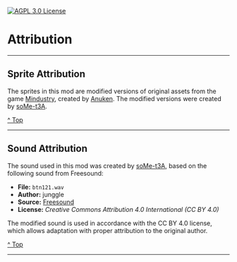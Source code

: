 <a id="attribution-top"></a>

[![AGPL 3.0 License][license-shield]][license-url]


# Attribution

---


## Sprite Attribution

The sprites in this mod are modified versions of original assets from the game [Mindustry](mindustry-repo-url), created by [Anuken](anuken-github-url). The modified versions were created by [soMe-t3A](author-url).

<a href="attribution-top" align="right">^ Top</a>

---


## Sound Attribution

The sound used in this mod was created by [soMe-t3A](author-url), based on the following sound from Freesound:

- **File:** `btn121.wav`
- **Author:** junggle
- **Source:** [Freesound](https://freesound.org/s/29301/)
- **License:** *Creative Commons Attribution 4.0 International (CC BY 4.0)*

The modified sound is used in accordance with the CC BY 4.0 license, which allows adaptation with proper attribution to the original author.

<a href="attribution-top" align="right">^ Top</a>

---


[author-url]:
https://github.com/soMe-t3A

[license-url]:
https://choosealicense.com/licenses/agpl-3.0/
<!-- https://github.com/soMe-t3A/door-logic/blob/master/LICENSE.txt -->
[license-shield]:
https://img.shields.io/github/license/soMe-t3A/door-logic.svg?style=for-the-badge

[anuken-github-url]:
https://github.com/Anuken
[mindustry-repo-url]:
https://github.com/Anuken/Mindustry

